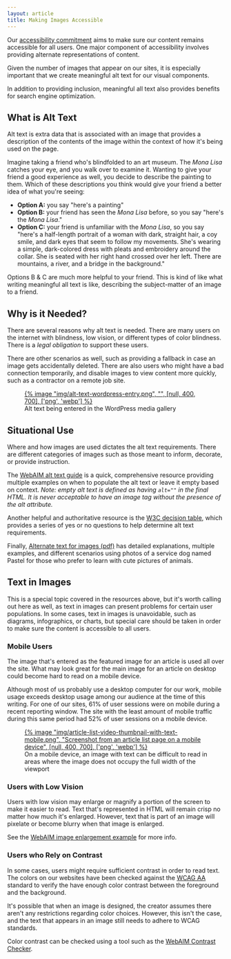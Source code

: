 ```yaml
---
layout: article
title: Making Images Accessible
---
```

Our [accessibility commitment](https://www.taunton.com/accessibility-commitment/) aims to make sure our content remains accessible for all users. One major component of accessibility involves providing alternate representations of content.

Given the number of images that appear on our sites, it is especially important that we create meaningful alt text for our visual components.

In addition to providing inclusion, meaningful all text also provides benefits for search engine optimization.

## What is Alt Text
Alt text is extra data that is associated with an image that provides a description of the contents of the image within the context of how it's being used on the page.

Imagine taking a friend who's blindfolded to an art museum. The _Mona Lisa_ catches your eye, and you walk over to examine it. Wanting to give your friend a good experience as well, you decide to describe the painting to them. Which of these descriptions you think would give your friend a better idea of what you're seeing: 

- **Option A:** you say "here's a painting"
- **Option B:** your friend has seen the _Mona Lisa_ before, so you say "here's the _Mona Lisa_."
- **Option C:** your friend is unfamiliar with the _Mona Lisa_, so you say "here's a half-length portrait of a woman with dark, straight hair, a coy smile, and dark eyes that seem to follow my movements. She's wearing a simple, dark-colored dress with pleats and embroidery around the collar. She is seated with her right hand crossed over her left. There are mountains, a river, and a bridge in the background."


Options B & C are much more helpful to your friend. This is kind of like what writing meaningful all text is like, describing the subject-matter of an image to a friend.

## Why is it Needed?
There are several reasons why alt text is needed. There are many users on the internet with blindness, low vision, or different types of color blindness. There is a _legal obligation_ to support these users. 

There are other scenarios as well, such as providing a fallback in case an image gets accidentally deleted. There are also users who might have a bad connection temporarily, and disable images to view content more quickly, such as a contractor on a remote job site.

<figure>
<a href="/img/alt-text-wordpress-entry.png">
{% image "img/alt-text-wordpress-entry.png", "", [null, 400, 700], ['png', 'webp'] %}
</a>
<figcaption>Alt text being entered in the WordPress media gallery</figcaption>
</figure>

## Situational Use
Where and how images are used dictates the alt text requirements. There are different categories of images such as those meant to inform, decorate, or provide instruction.

The [WebAIM alt text guide](https://webaim.org/techniques/alttext/) is a quick, comprehensive resource providing multiple examples on when to populate the alt text or leave it empty based on context. _Note: empty alt text is defined as having `alt=""` in the final HTML. It is never acceptable to have an image tag without the presence of the alt attribute._ 

Another helpful and authoritative resource is the [W3C decision table](https://www.w3.org/WAI/tutorials/images/decision-tree/), which provides a series of yes or no questions to help determine alt text requirements.

Finally, [Alternate text for images (pdf)](https://www.ssa.gov/accessibility/files/SSA_Alternative_Text_Guide.pdf) has detailed explanations, multiple examples, and different scenarios using photos of a service dog named Pastel for those who prefer to learn with cute pictures of animals.

## Text in Images
This is a special topic covered in the resources above, but it's worth calling out here as well, as text in images can present problems for certain user populations. In some cases, text in images is unavoidable, such as diagrams, infographics, or charts, but special care should be taken in order to make sure the content is accessible to all users.

### Mobile Users
The image that's entered as the featured image for an article is used all over the site. What may look great for the main image for an article on desktop could become hard to read on a mobile device. 

Although most of us probably use a desktop computer for our work, mobile usage exceeds desktop usage among our audience at the time of this writing. For one of our sites, 61% of user sessions were on mobile during a recent reporting window. The site with the least amount of mobile traffic during this same period had 52% of user sessions on a mobile device.

<figure>
<a href="/img/article-list-video-thumbnail-with-text-mobile.png">
{% image "img/article-list-video-thumbnail-with-text-mobile.png", "Screenshot from an article list page on a mobile device", [null, 400, 700], ['png', 'webp'] %}
</a>
<figcaption>On a mobile device, an image with text can be difficult to read in areas where the image does not occupy the full width of the viewport</figcaption>
</figure>

### Users with Low Vision
Users with low vision may enlarge or magnify a portion of the screen to make it easier to read. Text that's represented in HTML will remain crisp no matter how much it's enlarged. However, text that is part of an image will pixelate or become blurry when that image is enlarged.

See the [WebAIM image enlargement example](https://webaim.org/techniques/images/#enlarging) for more info.

### Users who Rely on Contrast
In some cases, users might require sufficient contrast in order to read text. The colors on our websites have been checked against the [WCAG AA](https://www.w3.org/WAI/WCAG2AA-Conformance) standard to verify the have enough color contrast between the foreground and the background. 

It's possible that when an image is designed, the creator assumes there aren't any restrictions regarding color choices. However, this isn't the case, and the text that appears in an image still needs to adhere to WCAG standards. 

Color contrast can be checked using a tool such as the [WebAIM Contrast Checker](https://webaim.org/resources/contrastchecker/).
